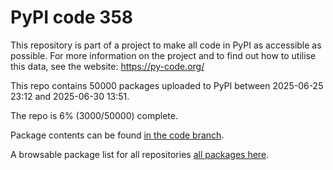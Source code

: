 # PyPI code 358

This repository is part of a project to make all code in PyPI as accessible as possible. For more information 
on the project and to find out how to utilise this data, see the website: https://py-code.org/

This repo contains 50000 packages uploaded to PyPI between 
2025-06-25 23:12 and 2025-06-30 13:51.

The repo is 6% (3000/50000) complete.

Package contents can be found [in the code branch](https://github.com/pypi-data/pypi-mirror-358/tree/code/packages).

A browsable package list for all repositories [all packages here](https://py-code.org/repositories/pypi-mirror-358).


